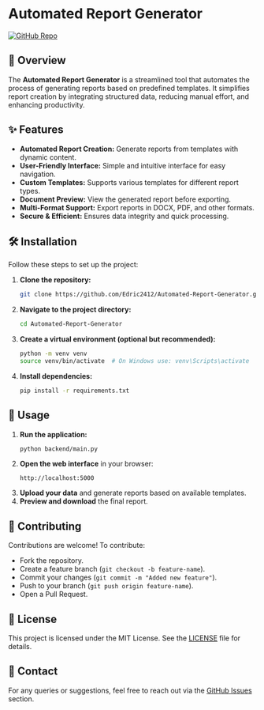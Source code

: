 # Automated Report Generator

[![GitHub Repo](https://img.shields.io/badge/GitHub-Repository-blue)](https://github.com/Edric2412/Automated-Report-Generator)

## 📌 Overview
The **Automated Report Generator** is a streamlined tool that automates the process of generating reports based on predefined templates. It simplifies report creation by integrating structured data, reducing manual effort, and enhancing productivity.

## ✨ Features
- **Automated Report Creation:** Generate reports from templates with dynamic content.
- **User-Friendly Interface:** Simple and intuitive interface for easy navigation.
- **Custom Templates:** Supports various templates for different report types.
- **Document Preview:** View the generated report before exporting.
- **Multi-Format Support:** Export reports in DOCX, PDF, and other formats.
- **Secure & Efficient:** Ensures data integrity and quick processing.

## 🛠 Installation
Follow these steps to set up the project:

1. **Clone the repository:**
   ```sh
   git clone https://github.com/Edric2412/Automated-Report-Generator.git
   ```
2. **Navigate to the project directory:**
   ```sh
   cd Automated-Report-Generator
   ```
3. **Create a virtual environment (optional but recommended):**
   ```sh
   python -m venv venv
   source venv/bin/activate  # On Windows use: venv\Scripts\activate
   ```
4. **Install dependencies:**
   ```sh
   pip install -r requirements.txt
   ```

## 🚀 Usage
1. **Run the application:**
   ```sh
   python backend/main.py
   ```
2. **Open the web interface** in your browser:
   ```
   http://localhost:5000
   ```
3. **Upload your data** and generate reports based on available templates.
4. **Preview and download** the final report.

## 🤝 Contributing
Contributions are welcome! To contribute:
- Fork the repository.
- Create a feature branch (`git checkout -b feature-name`).
- Commit your changes (`git commit -m "Added new feature"`).
- Push to your branch (`git push origin feature-name`).
- Open a Pull Request.

## 📜 License
This project is licensed under the MIT License. See the [LICENSE](LICENSE) file for details.

## 📧 Contact
For any queries or suggestions, feel free to reach out via the [GitHub Issues](https://github.com/Edric2412/Automated-Report-Generator/issues) section.

